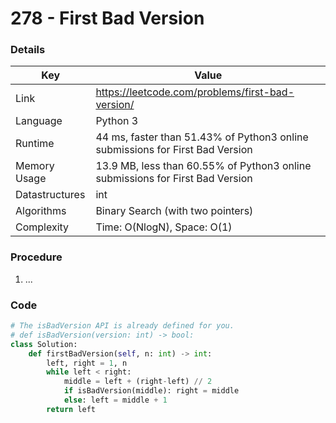 # 278 - First Bad Version

### Details

| Key | Value |
| --- | ----- |
| Link | https://leetcode.com/problems/first-bad-version/
| Language | Python 3
| Runtime | 44 ms, faster than 51.43% of Python3 online submissions for First Bad Version
| Memory Usage | 13.9 MB, less than 60.55% of Python3 online submissions for First Bad Version
| Datastructures | int
| Algorithms | Binary Search (with two pointers)
| Complexity | Time: O(NlogN), Space: O(1)

### Procedure

1. ...

### Code

```python
# The isBadVersion API is already defined for you.
# def isBadVersion(version: int) -> bool:
class Solution:
    def firstBadVersion(self, n: int) -> int:
        left, right = 1, n
        while left < right:
            middle = left + (right-left) // 2
            if isBadVersion(middle): right = middle
            else: left = middle + 1
        return left
```

